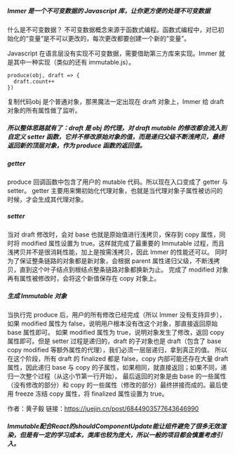 ##### Immer 是一个不可变数据的 Javascript 库，让你更方便的处理不可变数据
什么是不可变数据？
不可变数据概念来源于函数式编程。函数式编程中，对已初始化的“变量”是不可以更改的，每次更改都要创建一个新的“变量”。

Javascript 在语言层没有实现不可变数据，需要借助第三方库来实现。Immer 就是其中一种实现（类似的还有 immutable.js）。

```
produce(obj, draft => {
  draft.count++
})

```
复制代码obj 是个普通对象，那黑魔法一定出现在 draft 对象上，Immer 给 draft 对象的所有属性做了监听。
##### 所以整体思路就有了：draft 是 obj 的代理，对 draft mutable 的修改都会流入到自定义 setter 函数，它并不修改原始对象的值，而是递归父级不断浅拷贝，最终返回新的顶层对象，作为 produce 函数的返回值。

##### getter
produce 回调函数中包含了用户的 mutable 代码。所以现在入口变成了 getter 与 setter。
getter 主要用来懒初始化代理对象，也就是当代理对象子属性被访问的时候，才会生成其代理对象。

##### setter
当对 draft 修改时，会对 base 也就是原始值进行浅拷贝，保存到 copy 属性，同时将 modified 属性设置为 true。这样就完成了最重要的 Immutable 过程，而且浅拷贝并不是很消耗性能，加上是按需浅拷贝，因此 Immer 的性能还可以。
同时为了保证整条链路的对象都是新对象，会根据 parent 属性递归父级，不断浅拷贝，直到这个叶子结点到根结点整条链路对象都换新为止。
完成了 modified 对象再有属性被修改时，会将这个新值保存在 copy 对象上。

##### 生成 Immutable 对象
当执行完 produce 后，用户的所有修改已经完成（所以 Immer 没有支持异步），如果 modified 属性为 false，说明用户根本没有改这个对象，那直接返回原始 base 属性即可。
如果 modified 属性为 true，说明对象发生了修改，返回 copy 属性即可。但是 setter 过程是递归的，draft 的子对象也是 draft（包含了 base copy modified 等额外属性的代理），我们必须一层层递归，拿到真正的值。
所以在这个阶段，所有 draft 的 finalized 都是 false，copy 内部可能还存在大量 draft 属性，因此递归 base 与 copy 的子属性，如果相同，就直接返回；如果不同，递归一次整个过程（从这小节第一行开始）。
最后返回的对象是由 base 的一些属性（没有修改的部分）和 copy 的一些属性（修改的部分）最终拼接而成的。最后使用 freeze 冻结 copy 属性，将 finalized 属性设置为 true。


作者：黄子毅
链接：https://juejin.cn/post/6844903577643646990


##### Immutable配合React的shouldComponentUpdate能让组件避免了很多无效渲染，但是有一定的学习成本，类库也较为庞大，所以一般的项目都会慎重考虑引入。
